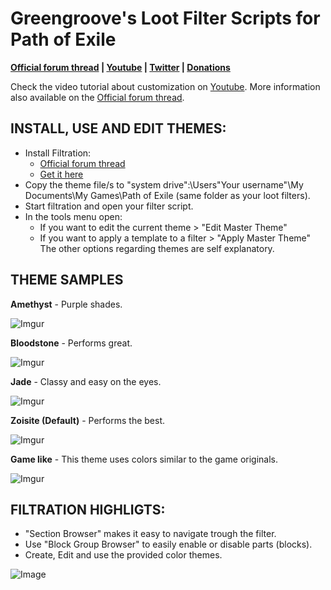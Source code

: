 # Greengroove's Loot Filter Scripts for Path of Exile

**[Official forum thread](https://www.pathofexile.com/forum/view-thread/1566921)
|
[Youtube](https://www.youtube.com/c/GreengroovePOE)
|
[Twitter](https://twitter.com/GreengroovePOE)
|
[Donations](https://www.paypal.com/cgi-bin/webscr?cmd=_s-xclick&hosted_button_id=ENRA8DXJ9TSBC)**

Check the video tutorial about customization on [Youtube](https://youtu.be/oDu5NT5qdxU). More information also available on the [Official forum thread](https://www.pathofexile.com/forum/view-thread/1566921).

## INSTALL, USE AND EDIT THEMES:

- Install Filtration:
  - [Official forum thread](https://www.pathofexile.com/forum/view-thread/1287447/)
  - [Get it here](https://github.com/ben-wallis/Filtration/releases)
- Copy the theme file/s to "system drive":\Users\"Your username"\My Documents\My Games\Path of Exile (same folder as your loot filters).
- Start filtration and open your filter script.
- In the tools menu open:
  - If you want to edit the current theme > "Edit Master Theme"
  - If you want to apply a template to a filter > "Apply Master Theme"
The other options regarding themes are self explanatory.

## THEME SAMPLES

**Amethyst** - Purple shades.

![Imgur](http://i.imgur.com/6Mccuuy.jpg)

**Bloodstone** - Performs great.

![Imgur](http://i.imgur.com/f1altgo.jpg)

**Jade** - Classy and easy on the eyes.

![Imgur](http://i.imgur.com/fGwPcde.jpg)

**Zoisite (Default)** - Performs the best.

![Imgur](http://i.imgur.com/tnMqJRi.jpg)

**Game like** - This theme uses colors similar to the game originals.

![Imgur](http://i.imgur.com/Y0dwGPV.jpg)

## FILTRATION HIGHLIGTS:
- "Section Browser" makes it easy to navigate trough the filter.
- Use "Block Group Browser" to easily enable or disable parts (blocks).
- Create, Edit and use the provided color themes.

![Image](http://i.imgur.com/1KeRa4b.png)